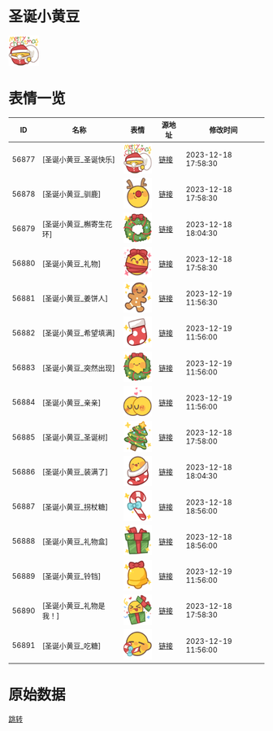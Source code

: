 # 圣诞小黄豆

<img src="./cover.png" height="60" alt="cover" />

# 表情一览

|ID|名称|表情|源地址|修改时间|
|----|----|----|----|----|
|56877|[圣诞小黄豆_圣诞快乐]|<img src="./pic/056877_%5B圣诞小黄豆_圣诞快乐%5D.png" height="60" alt="圣诞快乐"/>|[链接](https://i0.hdslb.com/bfs/garb/8fb2fd3835b7fd731a06bbf8a867d0419c07e9e7.png)|2023-12-18 17:58:30|
|56878|[圣诞小黄豆_驯鹿]|<img src="./pic/056878_%5B圣诞小黄豆_驯鹿%5D.png" height="60" alt="驯鹿"/>|[链接](https://i0.hdslb.com/bfs/garb/6c0bc1c475e08f32ec58f5d0cfeebeae27e792bd.png)|2023-12-18 17:58:30|
|56879|[圣诞小黄豆_槲寄生花环]|<img src="./pic/056879_%5B圣诞小黄豆_槲寄生花环%5D.png" height="60" alt="槲寄生花环"/>|[链接](https://i0.hdslb.com/bfs/garb/636a537cde7ffec193f7625b3d9ddccbe9a1b12d.png)|2023-12-18 18:04:30|
|56880|[圣诞小黄豆_礼物]|<img src="./pic/056880_%5B圣诞小黄豆_礼物%5D.png" height="60" alt="礼物"/>|[链接](https://i0.hdslb.com/bfs/garb/05aad3e25b0c08c03ecb5aec69e21c70d9f69b4f.png)|2023-12-18 17:58:30|
|56881|[圣诞小黄豆_姜饼人]|<img src="./pic/056881_%5B圣诞小黄豆_姜饼人%5D.png" height="60" alt="姜饼人"/>|[链接](https://i0.hdslb.com/bfs/garb/c9daf0d8bb429e592c473d08f601d91776611acf.png)|2023-12-19 11:56:30|
|56882|[圣诞小黄豆_希望填满]|<img src="./pic/056882_%5B圣诞小黄豆_希望填满%5D.png" height="60" alt="希望填满"/>|[链接](https://i0.hdslb.com/bfs/garb/773dbf2659d0e5228212f67f94333a4cae5bfc81.png)|2023-12-19 11:56:00|
|56883|[圣诞小黄豆_突然出现]|<img src="./pic/056883_%5B圣诞小黄豆_突然出现%5D.png" height="60" alt="突然出现"/>|[链接](https://i0.hdslb.com/bfs/garb/00b0a1d8d8a40a9c0fa804e19dbb9020b5be7e31.png)|2023-12-19 11:56:00|
|56884|[圣诞小黄豆_亲亲]|<img src="./pic/056884_%5B圣诞小黄豆_亲亲%5D.png" height="60" alt="亲亲"/>|[链接](https://i0.hdslb.com/bfs/garb/46650e18284e065c211f6a2e4bc3bb109ca589b5.png)|2023-12-19 11:56:00|
|56885|[圣诞小黄豆_圣诞树]|<img src="./pic/056885_%5B圣诞小黄豆_圣诞树%5D.png" height="60" alt="圣诞树"/>|[链接](https://i0.hdslb.com/bfs/garb/4b1fe2824bcc330ddd213269313365b204d892ff.png)|2023-12-18 17:58:00|
|56886|[圣诞小黄豆_装满了]|<img src="./pic/056886_%5B圣诞小黄豆_装满了%5D.png" height="60" alt="装满了"/>|[链接](https://i0.hdslb.com/bfs/garb/307cddf3e84ae063fc4c41e7839981d810b0ff2b.png)|2023-12-18 18:04:30|
|56887|[圣诞小黄豆_拐杖糖]|<img src="./pic/056887_%5B圣诞小黄豆_拐杖糖%5D.png" height="60" alt="拐杖糖"/>|[链接](https://i0.hdslb.com/bfs/garb/d693e448e744aecae5f3d41500269f1d38128da1.png)|2023-12-18 18:56:00|
|56888|[圣诞小黄豆_礼物盒]|<img src="./pic/056888_%5B圣诞小黄豆_礼物盒%5D.png" height="60" alt="礼物盒"/>|[链接](https://i0.hdslb.com/bfs/garb/d1d54f20fa19cc865efc13d9a16bc133fa3ab4c7.png)|2023-12-18 18:56:00|
|56889|[圣诞小黄豆_铃铛]|<img src="./pic/056889_%5B圣诞小黄豆_铃铛%5D.png" height="60" alt="铃铛"/>|[链接](https://i0.hdslb.com/bfs/garb/05d481064d5588f01dc3f7a53f2c532547814a60.png)|2023-12-19 11:56:00|
|56890|[圣诞小黄豆_礼物是我！]|<img src="./pic/056890_%5B圣诞小黄豆_礼物是我！%5D.png" height="60" alt="礼物是我！"/>|[链接](https://i0.hdslb.com/bfs/garb/d0adbb8059a8d98fae77f610bbf1eeab4b28617d.png)|2023-12-18 17:58:30|
|56891|[圣诞小黄豆_吃糖]|<img src="./pic/056891_%5B圣诞小黄豆_吃糖%5D.png" height="60" alt="吃糖"/>|[链接](https://i0.hdslb.com/bfs/garb/02ea8963301643a4a0794f7f7592a609a5550114.png)|2023-12-19 11:56:00|

# 原始数据

[跳转](./raw.json)


